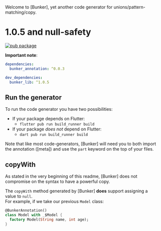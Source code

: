 Welcome to [Bunker], yet another code generator for unions/pattern-matching/copy.

# 1.0.5 and null-safety

[![pub package](https://img.shields.io/pub/v/sentry.svg)](https://pub.dev/packages/sentry)

**Important note**:

```yaml
dependencies:
  bunker_annotation: ^0.0.3

dev_dependencies:
  bunker_lib: ^1.0.5
```

## Run the generator

To run the code generator you have two possibilities:

- If your package depends on Flutter:
    - `flutter pub run build_runner build`
- If your package _does not_ depend on Flutter:
    - `dart pub run build_runner build`

Note that like most code-generators, [Bunker] will need you to both import the annotation ([meta])
and use the `part` keyword on the top of your files.

## copyWith

As stated in the very beginning of this readme, [Bunker] does not compromise
on the syntax to have a powerful copy.

The `copyWith` method generated by [Bunker] **does** support assigning a value
to `null`.\
For example, if we take our previous `Model` class:

```dart
@BunkerAnnotation()
class Model with _$Model {
  factory Model(String name, int age);
}
```
